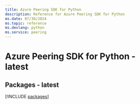 ```yaml
---
title: Azure Peering SDK for Python
description: Reference for Azure Peering SDK for Python
ms.date: 07/30/2024
ms.topic: reference
ms.devlang: python
ms.service: peering
---
```

# Azure Peering SDK for Python - latest
## Packages - latest
[!INCLUDE [packages](peering-index.md)]